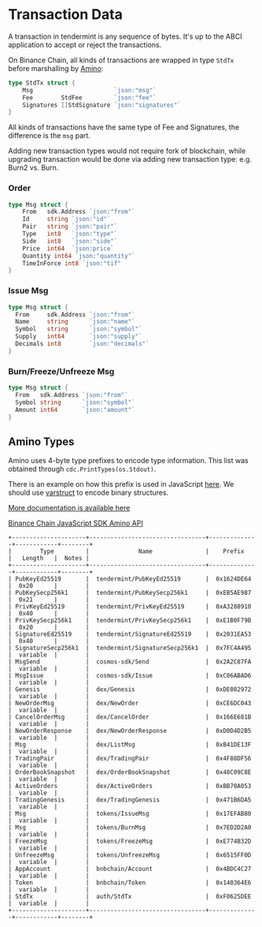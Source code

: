 # Transaction Data
A transaction in tendermint is any sequence of bytes. It's up to the ABCI application to accept or reject the transactions. 

On Binance Chain, all kinds of transactions are wrapped in type `StdTx` before marshalling by [Amino](https://github.com/tendermint/go-amino):
```go
type StdTx struct {
    Msg                       `json:"msg"`
    Fee        StdFee         `json:"fee"`
    Signatures []StdSignature `json:"signatures"`
}
``` 

All kinds of transactions have the same type of Fee and Signatures, the difference is the `msg` part.

Adding new transaction types would not require fork of blockchain, while upgrading transaction would be done via adding new transaction type: e.g. Burn2 vs. Burn.

### Order
```go
type Msg struct {
    From   sdk.Address `json:"from"`
    Id	   string `json:"id"`
    Pair   string `json:"pair"`
    Type   int8   `json:"type"`
    Side   int8   `json:"side"`
    Price  int64  `json:price`
    Quantity int64 `json:"quantity"`
    TimeInForce int8 `json:"tif"
}
```

### Issue Msg

```go
type Msg struct {
  From     sdk.Address `json:"from"`
  Name     string      `json:"name"`
  Symbol   string      `json:"symbol"`
  Supply   int64       `json:"supply"`
  Decimals int8        `json:"decimals"`
}
```

### Burn/Freeze/Unfreeze Msg

```go
type Msg struct {
  From   sdk.Address `json:"from"`
  Symbol string      `json:"symbol"`
  Amount int64       `json:"amount"`
}
```

## Amino Types

Amino uses 4-byte type prefixes to encode type information. This list was obtained through `cdc.PrintTypes(os.Stdout)`.

There is an example on how this prefix is used in JavaScript [here](https://github.com/mappum/js-tendermint/blob/51f4a8601e5e1a697c905bb0612be21ad46ec484/src/types.js#L87). We should use [varstruct](https://www.npmjs.com/package/varstruct) to encode binary structures.

[More documentation is available here](https://github.com/tendermint/tendermint/blob/d419fffe18531317c28c29a292ad7d253f6cafdf/docs/spec/blockchain/encoding.md)

[Binance Chain JavaScript SDK Amino API](https://github.com/binance-chain/javascript-sdk/wiki/API-Examples#amino-js-amino)

```
+---------------------+---------------------------------+--------------+------------+--------+
|        Type         |              Name               |    Prefix    |   Length   |  Notes |
+---------------------+---------------------------------+--------------+------------+--------+
| PubKeyEd25519       |  tendermint/PubKeyEd25519       |  0x1624DE64  |  0x20      |        |
| PubKeySecp256k1     |  tendermint/PubKeySecp256k1     |  0xEB5AE987  |  0x21      |        |
| PrivKeyEd25519      |  tendermint/PrivKeyEd25519      |  0xA3288910  |  0x40      |        |
| PrivKeySecp256k1    |  tendermint/PrivKeySecp256k1    |  0xE1B0F79B  |  0x20      |        |
| SignatureEd25519    |  tendermint/SignatureEd25519    |  0x2031EA53  |  0x40      |        |
| SignatureSecp256k1  |  tendermint/SignatureSecp256k1  |  0x7FC4A495  |  variable  |        |
| MsgSend             |  cosmos-sdk/Send                |  0x2A2C87FA  |  variable  |        |
| MsgIssue            |  cosmos-sdk/Issue               |  0xC06ABAD6  |  variable  |        |
| Genesis             |  dex/Genesis                    |  0xDE082972  |  variable  |        |
| NewOrderMsg         |  dex/NewOrder                   |  0xCE6DC043  |  variable  |        |
| CancelOrderMsg      |  dex/CancelOrder                |  0x166E681B  |  variable  |        |
| NewOrderResponse    |  dex/NewOrderResponse           |  0xD0D4D2B5  |  variable  |        |
| Msg                 |  dex/ListMsg                    |  0xB41DE13F  |  variable  |        |
| TradingPair         |  dex/TradingPair                |  0x4F88DF56  |  variable  |        |
| OrderBookSnapshot   |  dex/OrderBookSnapshot          |  0x48C09C8E  |  variable  |        |
| ActiveOrders        |  dex/ActiveOrders               |  0xBB70A053  |  variable  |        |
| TradingGenesis      |  dex/TradingGenesis             |  0x471B6DA5  |  variable  |        |
| Msg                 |  tokens/IssueMsg                |  0x17EFAB80  |  variable  |        |
| Msg                 |  tokens/BurnMsg                 |  0x7ED2D2A0  |  variable  |        |
| FreezeMsg           |  tokens/FreezeMsg               |  0xE774B32D  |  variable  |        |
| UnfreezeMsg         |  tokens/UnfreezeMsg             |  0x6515FF0D  |  variable  |        |
| AppAccount          |  bnbchain/Account               |  0x4BDC4C27  |  variable  |        |
| Token               |  bnbchain/Token                 |  0x140364E6  |  variable  |        |
| StdTx               |  auth/StdTx                     |  0xF0625DEE  |  variable  |        |
+---------------------+---------------------------------+--------------+------------+--------+
```

